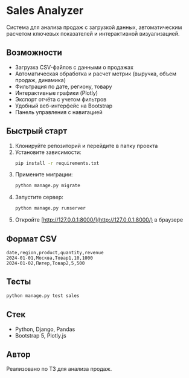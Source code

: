 # Sales Analyzer

Система для анализа продаж с загрузкой данных, автоматическим расчетом ключевых показателей и интерактивной визуализацией.

## Возможности
- Загрузка CSV-файлов с данными о продажах
- Автоматическая обработка и расчет метрик (выручка, объем продаж, динамика)
- Фильтрация по дате, региону, товару
- Интерактивные графики (Plotly)
- Экспорт отчёта с учетом фильтров
- Удобный веб-интерфейс на Bootstrap
- Панель управления с навигацией

## Быстрый старт
1. Клонируйте репозиторий и перейдите в папку проекта
2. Установите зависимости:
   ```bash
   pip install -r requirements.txt
   ```
3. Примените миграции:
   ```bash
   python manage.py migrate
   ```
4. Запустите сервер:
   ```bash
   python manage.py runserver
   ```
5. Откройте [http://127.0.0.1:8000/](http://127.0.0.1:8000/) в браузере

## Формат CSV
```
date,region,product,quantity,revenue
2024-01-01,Москва,Товар1,10,1000
2024-01-02,Питер,Товар2,5,500
```

## Тесты
```bash
python manage.py test sales
```

## Стек
- Python, Django, Pandas
- Bootstrap 5, Plotly.js

## Автор
Реализовано по ТЗ для анализа продаж. 
